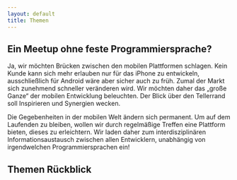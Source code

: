 ```yaml
---
layout: default
title: Themen
---
```


## Ein Meetup ohne feste Programmiersprache?

Ja, wir möchten Brücken zwischen den mobilen Plattformen schlagen.
Kein Kunde kann sich mehr erlauben nur für das iPhone zu entwickeln,
ausschließlich für Android wäre aber sicher auch zu früh.
Zumal der Markt sich zunehmend schneller veränderen wird.
Wir möchten daher das „große Ganze“ der mobilen Entwicklung beleuchten.
Der Blick über den Tellerrand soll Inspirieren und Synergien wecken.

Die Gegebenheiten in der mobilen Welt ändern sich permanent.
Um auf dem Laufenden zu bleiben, wollen wir durch regelmäßige Treffen eine
Plattform bieten, dieses zu erleichtern.
Wir laden daher zum interdisziplinären Informationsaustausch zwischen
allen Entwicklern, unabhängig von irgendwelchen Programmiersprachen ein!

## Themen Rückblick
